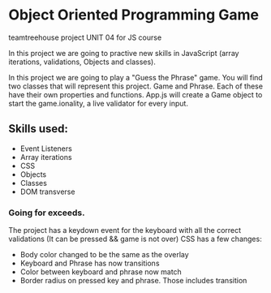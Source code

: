 # Object Oriented Programming Game
teamtreehouse project UNIT 04 for JS course

In this project we are going to practive new skills in JavaScript (array iterations, validations, Objects and classes). 

In this project we are going to play a "Guess the Phrase" game.
You will find two classes that will represent this project. Game and Phrase.
Each of these have their own properties and functions.
App.js will create a Game object to start the game.ionality, a live validator for every input.

## Skills used:
- Event Listeners
- Array iterations
- CSS
- Objects
- Classes
- DOM transverse

### Going for exceeds. 
The project has a keydown event for the keyboard with all the correct validations (It can be pressed && game is not over)
CSS has a few changes:
- Body color changed to be the same as the overlay
- Keyboard and Phrase has now transitions
- Color between keyboard and phrase now match
- Border radius on pressed key and phrase. Those includes transition
